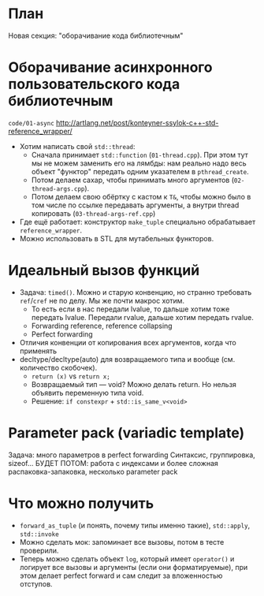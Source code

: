 # План
Новая секция: "оборачивание кода библиотечным"

# Оборачивание асинхронного пользовательского кода библиотечным
`code/01-async`
http://artlang.net/post/konteyner-ssylok-c++-std-reference_wrapper/

* Хотим написать свой `std::thread`:
  * Сначала принимает `std::function` (`01-thread.cpp`).
    При этом тут мы не можем заменить его на лямбды: нам реально надо весь объект "функтор"
    передать одним указателем в `pthread_create`.
  * Потом делаем сахар, чтобы принимать много аргументов (`02-thread-args.cpp`).
  * Потом делаем свою обёртку с кастом к `T&`, чтобы можно было в том числе по ссылке передавать
    аргументы, а внутри thread копировать (`03-thread-args-ref.cpp`)
* Где ещё работает: конструктор `make_tuple` специально обрабатывает `reference_wrapper`.
* Можно использовать в STL для мутабельных функторов.

# Идеальный вызов функций
* Задача: `timed()`. Можно и старую конвенцию, но странно требовать `ref`/`cref` не по делу.
  Мы же почти макрос хотим.
  * То есть если в нас передали lvalue, то дальше хотим тоже передать lvalue. Передали rvalue, дальше хотим передать rvalue.
  * Forwarding reference, reference collapsing
  * Perfect forwarding
* Отличия конвенции от копирования всех аргументов, когда что применять
* decltype/decltype(auto) для возвращаемого типа и вообще (см. количество скобочек).
  * `return (x)` vs `return x;`
  * Возвращаемый тип — void? Можно делать return. Но нельзя объявить переменную типа void.
  * Решение: `if constexpr` + `std::is_same_v<void>`

# Parameter pack (variadic template)
Задача: много параметров в perfect forwarding
Синтаксис, группировка, sizeof…
БУДЕТ ПОТОМ: работа с индексами и более сложная распаковка-запаковка, несколько parameter pack

# Что можно получить
* `forward_as_tuple` (и понять, почему типы именно такие), `std::apply`, `std::invoke`
* Можно сделать мок: запоминает все вызовы, потом в тесте проверили.
* Теперь можно сделать объект `log`, который имеет `operator()` и логирует все вызовы и аргументы
  (если они форматируемые), при этом делает perfect forward и сам следит за вложенностью отступов.
